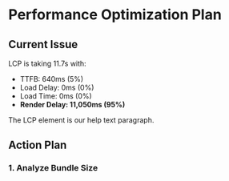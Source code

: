 # Performance Optimization Plan

## Current Issue
LCP is taking 11.7s with:
- TTFB: 640ms (5%)
- Load Delay: 0ms (0%)
- Load Time: 0ms (0%)
- **Render Delay: 11,050ms (95%)**

The LCP element is our help text paragraph.

## Action Plan

### 1. Analyze Bundle Size 